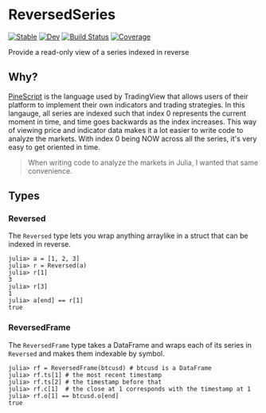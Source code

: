 # ReversedSeries

[![Stable](https://img.shields.io/badge/docs-stable-blue.svg)](https://g-gundam.github.io/ReversedSeries.jl/stable/)
[![Dev](https://img.shields.io/badge/docs-dev-blue.svg)](https://g-gundam.github.io/ReversedSeries.jl/dev/)
[![Build Status](https://github.com/g-gundam/ReversedSeries.jl/actions/workflows/CI.yml/badge.svg?branch=main)](https://github.com/g-gundam/ReversedSeries.jl/actions/workflows/CI.yml?query=branch%3Amain)
[![Coverage](https://codecov.io/gh/g-gundam/ReversedSeries.jl/branch/main/graph/badge.svg)](https://codecov.io/gh/g-gundam/ReversedSeries.jl)

Provide a read-only view of a series indexed in reverse 

## Why?

[PineScript](https://www.pinecoders.com/) is the language used by TradingView that allows users of
their platform to implement their own indicators and trading
strategies.  In this langauge, all series are indexed such that index
0 represents the current moment in time, and time goes backwards as
the index increases.  This way of viewing price and indicator data
makes it a lot easier to write code to analyze the markets.  With index
0 being NOW across all the series, it's very easy to get oriented in time.

> When writing code to analyze the markets in Julia, I wanted that same convenience.

## Types

### Reversed

The `Reversed` type lets you wrap anything arraylike in a struct that
can be indexed in reverse.

```julia-repl
julia> a = [1, 2, 3]
julia> r = Reversed(a)
julia> r[1]
3
julia> r[3]
1
julia> a[end] == r[1]
true
```

### ReversedFrame

The `ReversedFrame` type takes a DataFrame and wraps each of its series in `Reversed`
and makes them indexable by symbol.

```julia-repl
julia> rf = ReversedFrame(btcusd) # btcusd is a DataFrame
julia> rf.ts[1] # the most recent timestamp
julia> rf.ts[2] # the timestamp before that
julia> rf.c[1]  # the close at 1 corresponds with the timestamp at 1
julia> rf.o[1] == btcusd.o[end]
true
```
